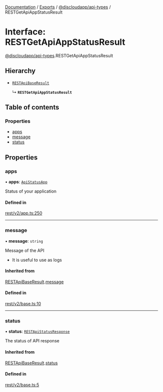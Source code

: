 [Documentation](../README.md) / [Exports](../modules.md) / [@discloudapp/api-types](../modules/discloudapp_api_types.md) / RESTGetApiAppStatusResult

# Interface: RESTGetApiAppStatusResult

[@discloudapp/api-types](../modules/discloudapp_api_types.md).RESTGetApiAppStatusResult

## Hierarchy

- [`RESTApiBaseResult`](discloudapp_api_types.RESTApiBaseResult.md)

  ↳ **`RESTGetApiAppStatusResult`**

## Table of contents

### Properties

- [apps](discloudapp_api_types.RESTGetApiAppStatusResult.md#apps)
- [message](discloudapp_api_types.RESTGetApiAppStatusResult.md#message)
- [status](discloudapp_api_types.RESTGetApiAppStatusResult.md#status)

## Properties

### apps

• **apps**: [`ApiStatusApp`](discloudapp_api_types.ApiStatusApp.md)

Status of your application

#### Defined in

[rest/v2/app.ts:250](https://github.com/discloud/discloud.app/blob/ee3bbd2/packages/api-types/rest/v2/app.ts#L250)

___

### message

• **message**: `string`

Message of the API
- It is useful to use as logs

#### Inherited from

[RESTApiBaseResult](discloudapp_api_types.RESTApiBaseResult.md).[message](discloudapp_api_types.RESTApiBaseResult.md#message)

#### Defined in

[rest/v2/base.ts:10](https://github.com/discloud/discloud.app/blob/ee3bbd2/packages/api-types/rest/v2/base.ts#L10)

___

### status

• **status**: [`RESTApiStatusResponse`](../modules/discloudapp_api_types.md#restapistatusresponse)

The status of API response

#### Inherited from

[RESTApiBaseResult](discloudapp_api_types.RESTApiBaseResult.md).[status](discloudapp_api_types.RESTApiBaseResult.md#status)

#### Defined in

[rest/v2/base.ts:5](https://github.com/discloud/discloud.app/blob/ee3bbd2/packages/api-types/rest/v2/base.ts#L5)

